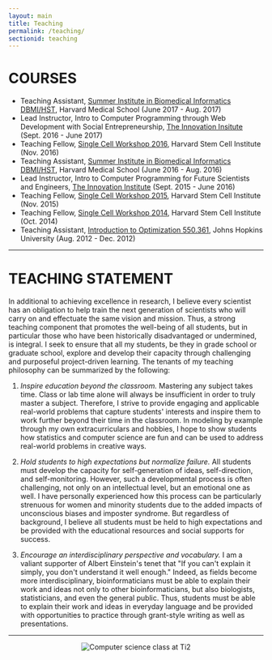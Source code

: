 ```yaml
---
layout: main
title: Teaching
permalink: /teaching/
sectionid: teaching
---
```


# COURSES
- Teaching Assistant, [Summer Institute in Biomedical Informatics DBMI/HST](https://dbmi.hms.harvard.edu/education/dbmi/hst-summer-institute-biomedical-informatics), Harvard Medical School (June 2017 - Aug. 2017)
- Lead Instructor, Intro to Computer Programming through Web Development with Social Entrepreneurship, [The Innovation Insitute](http://theinnovationinstitute.org/) (Sept. 2016 - June 2017)
- Teaching Fellow, [Single Cell Workshop 2016](http://hms-dbmi.github.io/scw/), Harvard Stem Cell Institute (Nov. 2016)
- Teaching Assistant, [Summer Institute in Biomedical Informatics DBMI/HST](https://dbmi.hms.harvard.edu/education/dbmi/hst-summer-institute-biomedical-informatics), Harvard Medical School (June 2016 - Aug. 2016)
- Lead Instructor, Intro to Computer Programming for Future Scientists and Engineers, [The Innovation Institute](http://theinnovationinstitute.org/) (Sept. 2015 - June 2016)
- Teaching Fellow, [Single Cell Workshop 2015](http://hms-dbmi.github.io/scw/), Harvard Stem Cell Institute (Nov. 2015)
- Teaching Fellow, [Single Cell Workshop 2014](http://pklab.med.harvard.edu/scw2014/), Harvard Stem Cell Institute (Oct. 2014)
- Teaching Assistant, [Introduction to Optimization 550.361](https://sites.google.com/site/jeftalks/), Johns Hopkins University (Aug. 2012 - Dec. 2012)

<hr>

# TEACHING STATEMENT
In additional to achieving excellence in research, I believe every scientist has an obligation to help train the next generation of scientists who will carry on and effectuate the same vision and mission. Thus, a strong teaching component that promotes the well-being of all students, but in particular those who have been historically disadvantaged or undermined, is integral. I seek to ensure that all my students, be they in grade school or graduate school, explore and develop their capacity through challenging and purposeful project-driven learning. The tenants of my teaching philosophy can be summarized by the following:

1. *Inspire education beyond the classroom.*
Mastering any subject takes time. Class or lab time alone will always be insufficient in order to truly master a subject. Therefore, I strive to provide engaging and applicable real-world problems that capture students' interests and inspire them to work further beyond their time in the classroom. In modeling by example through my own extracurriculars and hobbies, I hope to show students how statistics and computer science are fun and can be used to address real-world problems in creative ways.

2. *Hold students to high expectations but normalize failure.* 
All students must develop the capacity for self-generation of ideas, self-direction, and self-monitoring. However, such a developmental process is often challenging, not only on an intellectual level, but an emotional one as well. I have personally experienced how this process can be particularly strenuous for women and minority students due to the added impacts of unconscious biases and imposter syndrome. But regardless of background, I believe all students must be held to high expectations and be provided with the educational resources and social supports for success.

3. *Encourage an interdisciplinary perspective and vocabulary.*
I am a valiant supporter of Albert Einstein's tenet that "If you can't explain it simply, you don't understand it well enough." Indeed, as fields become more interdisciplinary, bioinformaticians must be able to explain their work and ideas not only to other bioinformaticians, but also biologists, statisticians, and even the general public. Thus, students must be able to explain their work and ideas in everyday language and be provided with opportunities to practice through grant-style writing as well as presentations. 

<hr>

<div align="center"><img class="img-responsive" src="{{ "/img/pages/teaching.png" | prepend: site.baseurl }}" alt="Computer science class at Ti2"></div>
